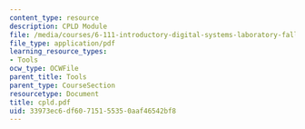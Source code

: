```yaml
---
content_type: resource
description: CPLD Module
file: /media/courses/6-111-introductory-digital-systems-laboratory-fall-2002/33973ec6df60715155350aaf46542bf8_cpld.pdf
file_type: application/pdf
learning_resource_types:
- Tools
ocw_type: OCWFile
parent_title: Tools
parent_type: CourseSection
resourcetype: Document
title: cpld.pdf
uid: 33973ec6-df60-7151-5535-0aaf46542bf8
---
```

